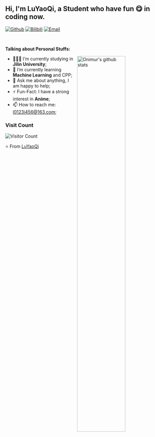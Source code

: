 <!-- Your title -->
## Hi, I'm LuYaoQi, a Student who have fun 😋 in coding now.


[![Github](https://img.shields.io/badge/-Github-000?style=flat&logo=Github&logoColor=white)](https://github.com/hslix)
[![Bilibili](https://img.shields.io/badge/-Bilibili-blue?style=flat&logo=bilibili&logoColor=white)](https://space.bilibili.com/384632772)
[![Email](https://img.shields.io/badge/-Mail-c14438?style=flat&logo=mailboxdotorg&logoColor=white)](l0123i456@163.com)

&nbsp;

<!-- Talking about you -->
**Talking about Personal Stuffs:**

<!-- Any image aligned to the right. Beware the width -->
<a href="https://github.com/onimur/handle-path-oz">
    <img width="55%" align="right" alt="Onimur's github stats" src="https://github-readme-stats.vercel.app/api?username=hslix&show_icons=true&hide_border=true" />
</a>
  
- 👨🏽‍💻 I’m currently studying in **Jilin University**;
- 🌱 I’m currently learning **Machine Learning** and CPP; 
- 💬 Ask me about anything, I am happy to help;
- ⚡️ Fun-Fact: I have a strong interest in **Anime**;
- 📫 How to reach me: l0123i456@163.com;

### Visit Count
![Visitor Count](https://profile-counter.glitch.me/hslix/count.svg) 

⭐️ From [LuYaoQi](https://github.com/hslix)
